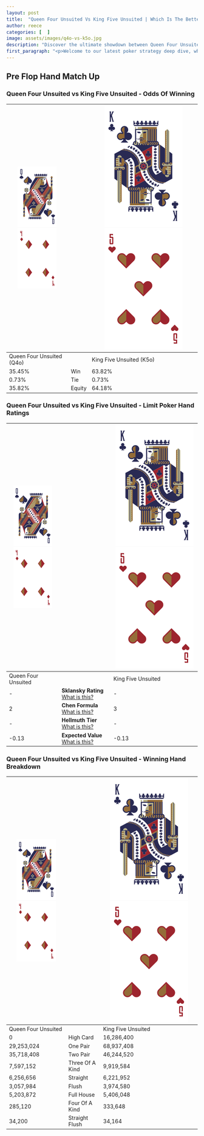 ```yaml
---
layout: post
title:  "Queen Four Unsuited Vs King Five Unsuited | Which Is The Better Hand In Poker? A Complete Guide"
author: reece
categories: [  ]
image: assets/images/q4o-vs-k5o.jpg
description: "Discover the ultimate showdown between Queen Four Unsuited and King Five Unsuited in poker! Uncover the odds, strategies, and scenarios where one hand triumphs over the other. Get ready to up your poker game with this thrilling analysis."
first_paragraph: "<p>Welcome to our latest poker strategy deep dive, where we're pitting two distinct hands against each other in a high-stakes showdown: Queen Four Unsuited vs King Five Unsuited.</p><p>In the dynamic world of poker, every decision counts, and knowing which hand holds the upper hand is key to your success at the table.</p><p>In this article, we'll dissect these two hands, explore the scenarios where one dominates the other, and equip you with the knowledge to make strategic choices that can tip the odds in your favor.</p><p>Get ready to unravel the intriguing dynamics of these poker hands and elevate your game to new heights.</p>"
---
```




[comment]: # (sp0)

## Pre Flop Hand Match Up

<div class="table hand-ratings" markdown="1"> 



### Queen Four Unsuited vs King Five Unsuited - Odds Of Winning


    
| ![image info](assets/images/hand1/Q.png) ![image info](assets/images/hand1/4o.png) |  | ![image info](assets/images/hand2/K.png) ![image info](assets/images/hand2/5o.png) |
| -------- | -------- | -------- |
| Queen Four Unsuited (Q4o) |  | King Five Unsuited (K5o) |
| 35.45% | Win | 63.82% |
| 0.73% | Tie | 0.73% |
| 35.82% | Equity | 64.18% |




[comment]: # (sp1)



### Queen Four Unsuited vs King Five Unsuited - Limit Poker Hand Ratings


    
| ![image info](assets/images/hand1/Q.png) ![image info](assets/images/hand1/4o.png) |  | ![image info](assets/images/hand2/K.png) ![image info](assets/images/hand2/5o.png) |
| -------- | -------- | -------- |
| Queen Four Unsuited |  | King Five Unsuited |
| - | **Sklansky Rating** [What is this?](/sklansky-rating-explained) | - |
| 2 | **Chen Formula** [What is this?](/chen-formula-explained) | 3 |
| - | **Hellmuth Tier** [What is this?](/Hellmuth-tier-explained) | - |
| -0.13 | **Expected Value** [What is this?](/expected-value-explained) | -0.13 |




[comment]: # (sp2)



### Queen Four Unsuited vs King Five Unsuited - Winning Hand Breakdown


    
| ![image info](assets/images/hand1/Q.png) ![image info](assets/images/hand1/4o.png) |  | ![image info](assets/images/hand2/K.png) ![image info](assets/images/hand2/5o.png) |
| -------- | -------- | -------- |
| Queen Four Unsuited |  | King Five Unsuited |
| 0 | High Card | 16,286,400 |
| 29,253,024 | One Pair | 68,937,408 |
| 35,718,408 | Two Pair | 46,244,520 |
| 7,597,152 | Three Of A Kind | 9,919,584 |
| 6,256,656 | Straight | 6,221,952 |
| 3,057,984 | Flush | 3,974,580 |
| 5,203,872 | Full House | 5,406,048 |
| 285,120 | Four Of A Kind | 333,648 |
| 34,200 | Straight Flush | 34,164 |




[comment]: # (sp3)



</div>

[comment]: # (sp4)



[comment]: # (sp5)

